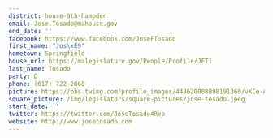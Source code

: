```yaml
---
district: house-9th-hampden
email: Jose.Tosado@mahouse.gov
end_date: ''
facebook: https://www.facebook.com/JoseFTosado
first_name: "Jos\xE9"
hometown: Springfield
house_url: https://malegislature.gov/People/Profile/JFT1
last_name: Tosado
party: D
phone: (617) 722-2060
picture: https://pbs.twimg.com/profile_images/448620008898191360/vKCe-Aan_400x400.jpeg
square_picture: /img/legislators/square-pictures/jose-tosado.jpeg
start_date: ''
twitter: https://twitter.com/JoseTosado4Rep
website: http://www.josetosado.com
---
```

